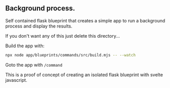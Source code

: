 ## Background process.

Self contained flask blueprint that
creates a simple app to run a background process
and display the results.

If you don't want any of this just delete this directory...

Build the app with:

```bash
npx node app/blueprints/commands/src/build.mjs -- --watch
```

Goto the app with `/command`

This is a proof of concept of creating an isolated flask blueprint
with svelte javascript.
